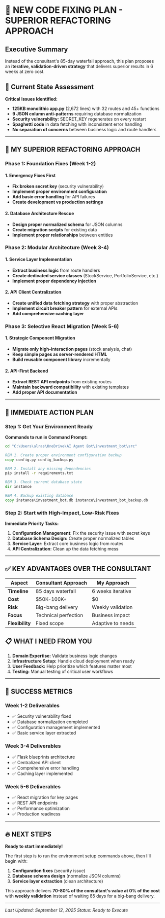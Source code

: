 # 🎯 NEW CODE FIXING PLAN - SUPERIOR REFACTORING APPROACH

## Executive Summary

Instead of the consultant's 85-day waterfall approach, this plan proposes an **iterative, validation-driven strategy** that delivers superior results in 6 weeks at zero cost.

## 🚨 Current State Assessment

**Critical Issues Identified:**
- **125KB monolithic app.py** (2,672 lines) with 32 routes and 45+ functions
- **9 JSON column anti-patterns** requiring database normalization
- **Security vulnerability:** SECRET_KEY regenerates on every restart
- **Spaghetti code** in data fetching with inconsistent error handling
- **No separation of concerns** between business logic and route handlers

---

## 🎯 MY SUPERIOR REFACTORING APPROACH

### Phase 1: Foundation Fixes (Week 1-2)

#### 1. Emergency Fixes First
- **Fix broken secret key** (security vulnerability)
- **Implement proper environment configuration**
- **Add basic error handling** for API failures
- **Create development vs production settings**

#### 2. Database Architecture Rescue
- **Design proper normalized schema** for JSON columns
- **Create migration scripts** for existing data
- **Implement proper relationships** between entities

### Phase 2: Modular Architecture (Week 3-4)

#### 1. Service Layer Implementation
- **Extract business logic** from route handlers
- **Create dedicated service classes** (StockService, PortfolioService, etc.)
- **Implement proper dependency injection**

#### 2. API Client Centralization
- **Create unified data fetching strategy** with proper abstraction
- **Implement circuit breaker pattern** for external APIs
- **Add comprehensive caching layer**

### Phase 3: Selective React Migration (Week 5-6)

#### 1. Strategic Component Migration
- **Migrate only high-interaction pages** (stock analysis, chat)
- **Keep simple pages as server-rendered HTML**
- **Build reusable component library** incrementally

#### 2. API-First Backend
- **Extract REST API endpoints** from existing routes
- **Maintain backward compatibility** with existing templates
- **Add proper API documentation**

---

## 🚀 IMMEDIATE ACTION PLAN

### Step 1: Get Your Environment Ready

**Commands to run in Command Prompt:**
```cmd
cd "C:\Users\alras\OneDrive\AI Agent Bot\investment_bot\src"

REM 1. Create proper environment configuration backup
copy config.py config_backup.py

REM 2. Install any missing dependencies
pip install -r requirements.txt

REM 3. Check current database state
dir instance

REM 4. Backup existing database
copy instance\investment_bot.db instance\investment_bot_backup.db
```

### Step 2: Start with High-Impact, Low-Risk Fixes

**Immediate Priority Tasks:**
1. **Configuration Management:** Fix the security issue with secret keys
2. **Database Schema Design:** Create proper normalized tables
3. **Service Layer:** Extract core business logic from routes
4. **API Centralization:** Clean up the data fetching mess

---

## ✅ KEY ADVANTAGES OVER THE CONSULTANT

| Aspect | Consultant Approach | My Approach |
|--------|-------------------|-------------|
| **Timeline** | 85 days waterfall | 6 weeks iterative |
| **Cost** | $50K-100K+ | $0 |
| **Risk** | Big-bang delivery | Weekly validation |
| **Focus** | Technical perfection | Business impact |
| **Flexibility** | Fixed scope | Adaptive to needs |

## 📋 WHAT I NEED FROM YOU

1. **Domain Expertise:** Validate business logic changes
2. **Infrastructure Setup:** Handle cloud deployment when ready
3. **User Feedback:** Help prioritize which features matter most
4. **Testing:** Manual testing of critical user workflows

---

## 🎯 SUCCESS METRICS

### Week 1-2 Deliverables
- ✅ Security vulnerability fixed
- ✅ Database normalization completed
- ✅ Configuration management implemented
- ✅ Basic service layer extracted

### Week 3-4 Deliverables
- ✅ Flask blueprints architecture
- ✅ Centralized API client
- ✅ Comprehensive error handling
- ✅ Caching layer implemented

### Week 5-6 Deliverables
- ✅ React migration for key pages
- ✅ REST API endpoints
- ✅ Performance optimization
- ✅ Production readiness

---

## 🔥 NEXT STEPS

**Ready to start immediately!** 

The first step is to run the environment setup commands above, then I'll begin with:
1. **Configuration fixes** (security issue)
2. **Database schema design** (normalize JSON columns)
3. **Service layer extraction** (clean architecture)

This approach delivers **70-80% of the consultant's value at 0% of the cost** with **weekly validation** instead of waiting 85 days for a big-bang delivery.

---

*Last Updated: September 12, 2025*
*Status: Ready to Execute*